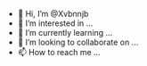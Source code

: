 - 👋 Hi, I’m @Xvbnnjb
- 👀 I’m interested in ...
- 🌱 I’m currently learning ...
- 💞️ I’m looking to collaborate on ...
- 📫 How to reach me ...

<!---
Xvbnnjb/Xvbnnjb is a ✨ special ✨ repository because its `README.md` (this file) appears on your GitHub profile.
You can click the Preview link to take a look at your changes.
--->
